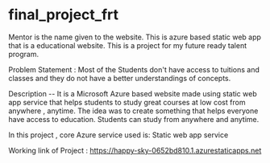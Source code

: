 # final_project_frt
Mentor is the name given to the website. 
This is azure based static web app that is a educational website. This is a project for my future ready talent program.

Problem Statement : Most of the Students don't have access to tuitions and classes and they do not have a better understandings of concepts.

Description -- It is a Microsoft Azure based website made  using static web app service that helps students to study great courses at low cost from anywhere , anytime. The idea was to create something that helps everyone have access to education. Students can study from anywhere and anytime.

In this project , core Azure service used is:
 Static web app service
 
 Working link of Project :
 https://happy-sky-0652bd810.1.azurestaticapps.net
